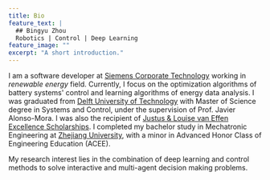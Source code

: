 ```yaml
---
title: Bio
feature_text: |
  ## Bingyu Zhou
  Robotics | Control | Deep Learning
feature_image: ""
excerpt: "A short introduction."
---
```


I am a software developer at [Siemens Corporate Technology](https://new.siemens.com/global/en/company/innovation/corporate-technology.html) working in *renewable energy* field. Currently, I focus on the optimization algorithms of battery systems' control and learning algorithms of energy data analysis. I was graduated from [Delft University of Technology](https://www.tudelft.nl/en/) with Master of Science degree in Systems and Control, under the supervision of Prof. Javier Alonso-Mora. I was also the recipient of [Justus & Louise van Effen Excellence Scholarships](https://www.tudelft.nl/en/education/practical-matters/scholarships/justus-louise-van-effen-excellence-scholarships/). I completed my bachelor study in Mechatronic Engineering at [Zhejiang University](http://www.zju.edu.cn/english/), with a minor in Advanced Honor Class of Engineering Education (ACEE).

My research interest lies in the combination of deep learning and control methods to solve interactive and multi-agent decision making problems. 

